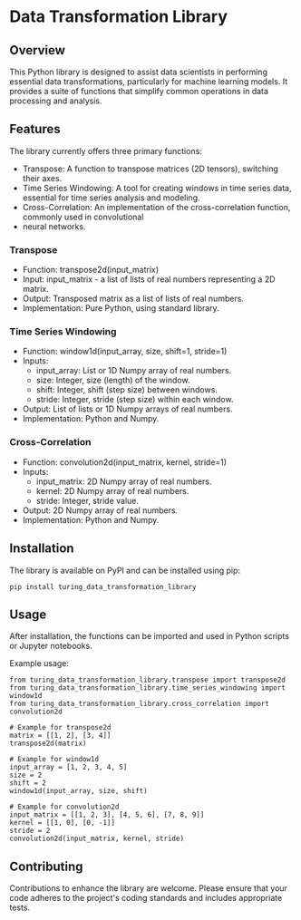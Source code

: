 # Data Transformation Library

## Overview
This Python library is designed to assist data scientists in performing essential data transformations,
particularly for machine learning models. It provides a suite of functions that simplify common operations 
in data processing and analysis.

## Features
The library currently offers three primary functions:

- Transpose: A function to transpose matrices (2D tensors), switching their axes.
- Time Series Windowing: A tool for creating windows in time series data, essential for time series
analysis and modeling.
- Cross-Correlation: An implementation of the cross-correlation function, commonly used in convolutional 
- neural networks.

### Transpose
- Function: transpose2d(input_matrix)
- Input: input_matrix - a list of lists of real numbers representing a 2D matrix.
- Output: Transposed matrix as a list of lists of real numbers.
- Implementation: Pure Python, using standard library.

### Time Series Windowing
- Function: window1d(input_array, size, shift=1, stride=1)
- Inputs:
  - input_array: List or 1D Numpy array of real numbers.
  - size: Integer, size (length) of the window.
  - shift: Integer, shift (step size) between windows.
  - stride: Integer, stride (step size) within each window.
- Output: List of lists or 1D Numpy arrays of real numbers.
- Implementation: Python and Numpy.

### Cross-Correlation
- Function: convolution2d(input_matrix, kernel, stride=1)
- Inputs:
  - input_matrix: 2D Numpy array of real numbers.
  - kernel: 2D Numpy array of real numbers.
  - stride: Integer, stride value.
- Output: 2D Numpy array of real numbers.
- Implementation: Python and Numpy.

## Installation
The library is available on PyPI and can be installed using pip:
```
pip install turing_data_transformation_library
```

## Usage
After installation, the functions can be imported and used in Python scripts or Jupyter notebooks.

Example usage:
```
from turing_data_transformation_library.transpose import transpose2d
from turing_data_transformation_library.time_series_windowing import window1d
from turing_data_transformation_library.cross_correlation import convolution2d

# Example for transpose2d
matrix = [[1, 2], [3, 4]]
transpose2d(matrix)

# Example for window1d
input_array = [1, 2, 3, 4, 5]
size = 2
shift = 2
window1d(input_array, size, shift)

# Example for convolution2d
input_matrix = [[1, 2, 3], [4, 5, 6], [7, 8, 9]]
kernel = [[1, 0], [0, -1]]
stride = 2
convolution2d(input_matrix, kernel, stride)
```

## Contributing
Contributions to enhance the library are welcome. Please ensure that your code adheres to the project's coding 
standards and includes appropriate tests.